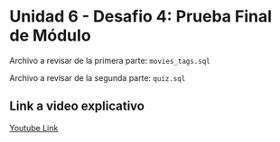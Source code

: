 # Unidad 6 - Desafio 4: Prueba Final de Módulo

Archivo a revisar de la primera parte: `movies_tags.sql`

Archivo a revisar de la segunda parte: `quiz.sql`

## Link a video explicativo

[Youtube Link](https://www.youtube.com/watch?v=R_5TJFf2Fis)
